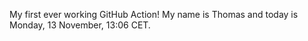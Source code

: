 My first ever working GitHub Action!
My name is Thomas and today is Monday, 13 November, 13:06 CET. 

